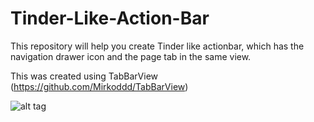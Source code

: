 # Tinder-Like-Action-Bar
This repository will help you create Tinder like actionbar, which has the navigation drawer icon and the page tab in the same view.

This was created using TabBarView (https://github.com/Mirkoddd/TabBarView)


![alt tag](http://i.imgur.com/3Q5L5qQ.gif)
